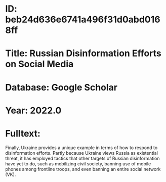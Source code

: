 # ID: beb24d636e6741a496f31d0abd0168ff
# Title: Russian Disinformation Efforts on Social Media
# Database: Google Scholar
# Year: 2022.0
# Fulltext:
Finally, Ukraine provides a unique example in terms of how to respond to disinformation efforts.
Partly because Ukraine views Russia as existential threat, it has employed tactics that other targets of Russian disinformation have yet to do, such as mobilizing civil society, banning use of mobile phones among frontline troops, and even banning an entire social network (VK).